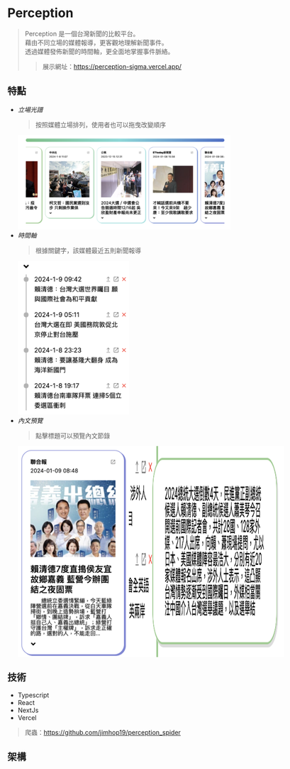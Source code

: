 # Perception
> Perception 是一個台灣新聞的比較平台。
> <br>
> 藉由不同立場的媒體報導，更客觀地理解新聞事件。
> <br>
> 透過媒體發佈新聞的時間軸，更全面地掌握事件脈絡。
> <br>
>> 展示網址：https://perception-sigma.vercel.app/

## 特點
+ *立場光譜*
  > 按照媒體立場排列，使用者也可以拖曳改變順序  
  <img src="https://github.com/jimhop19/perception_frontend/blob/develop/public/perception%20description%20photo/spectrum.png"/>  
+ *時間軸*
  > 根據關鍵字，該媒體最近五則新聞報導
  <img src="https://github.com/jimhop19/perception_frontend/blob/develop/public/perception%20description%20photo/timeline.png" width="250"/>
+ *內文預覽*
  > 點擊標題可以預覽內文節錄
   <div style="display:flex">
      <img src="https://github.com/jimhop19/perception_frontend/blob/develop/public/perception%20description%20photo/readmore.png" width="250"/>
      <img src="https://github.com/jimhop19/perception_frontend/blob/develop/public/perception%20description%20photo/readmore1.png" width="350"/>  
    <div/>  

## 技術
+ Typescript
+ React
+ NextJs
+ Vercel
> 爬蟲：https://github.com/jimhop19/perception_spider

## 架構
